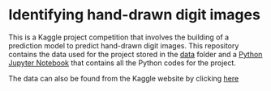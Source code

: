 # Identifying hand-drawn digit images

This is a Kaggle project competition that involves the building of a prediction model to predict hand-drawn digit images. This repository contains the data used for the project stored in the [data]() folder and a [Python Jupyter Notebook]() that contains all the Python codes for the project.

The data can also be found from the Kaggle website by clicking [here](https://www.kaggle.com/c/digit-recognizer/data)
